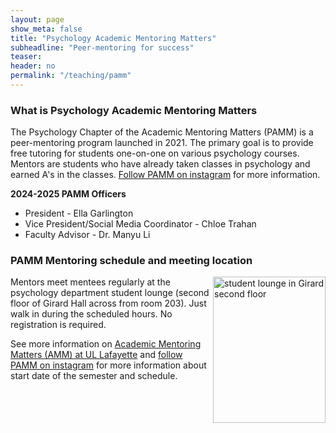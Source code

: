 ```yaml
---
layout: page
show_meta: false
title: "Psychology Academic Mentoring Matters"
subheadline: "Peer-mentoring for success"
teaser: 
header: no
permalink: "/teaching/pamm"
---
```



### What is Psychology Academic Mentoring Matters

The Psychology Chapter of the Academic Mentoring Matters (PAMM) is a peer-mentoring program launched in 2021. The primary goal is to provide free tutoring for students one-on-one on various psychology courses. Mentors are students who have already taken classes in psychology and earned A's in the classes. [Follow PAMM on instagram](https://www.instagram.com/pamm_ul/) for more information.

**2024-2025 PAMM Officers**

* President - Ella Garlington
* Vice President/Social Media Coordinator - Chloe Trahan
* Faculty Advisor - Dr. Manyu Li

### PAMM Mentoring schedule and meeting location

<img align="right" src="https://github.com/manyu26/daisolab/blob/master/images/PXL_20221103_164246477.jpg?raw=true" alt="student lounge in Girard second floor" itemprop="image" width="180" height="233.5">

Mentors meet mentees regularly at the psychology department student lounge (second floor of Girard Hall across from room 203). Just walk in during the scheduled hours. No registration is required. 

See more information on <a href="https://advance.louisiana.edu/node/120" target="_blank">Academic Mentoring Matters (AMM) at UL Lafayette</a> and [follow PAMM on instagram](https://www.instagram.com/pamm_ul/) for more information about start date of the semester and schedule. 

